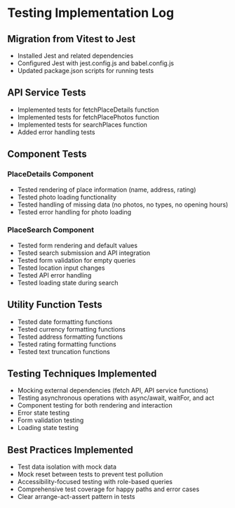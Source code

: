 # Testing Implementation Log

## Migration from Vitest to Jest
- Installed Jest and related dependencies
- Configured Jest with jest.config.js and babel.config.js
- Updated package.json scripts for running tests

## API Service Tests
- Implemented tests for fetchPlaceDetails function
- Implemented tests for fetchPlacePhotos function
- Implemented tests for searchPlaces function
- Added error handling tests

## Component Tests
### PlaceDetails Component
- Tested rendering of place information (name, address, rating)
- Tested photo loading functionality
- Tested handling of missing data (no photos, no types, no opening hours)
- Tested error handling for photo loading

### PlaceSearch Component
- Tested form rendering and default values
- Tested search submission and API integration
- Tested form validation for empty queries
- Tested location input changes
- Tested API error handling
- Tested loading state during search

## Utility Function Tests
- Tested date formatting functions
- Tested currency formatting functions
- Tested address formatting functions
- Tested rating formatting functions
- Tested text truncation functions

## Testing Techniques Implemented
- Mocking external dependencies (fetch API, API service functions)
- Testing asynchronous operations with async/await, waitFor, and act
- Component testing for both rendering and interaction
- Error state testing
- Form validation testing
- Loading state testing

## Best Practices Implemented
- Test data isolation with mock data
- Mock reset between tests to prevent test pollution
- Accessibility-focused testing with role-based queries
- Comprehensive test coverage for happy paths and error cases
- Clear arrange-act-assert pattern in tests
